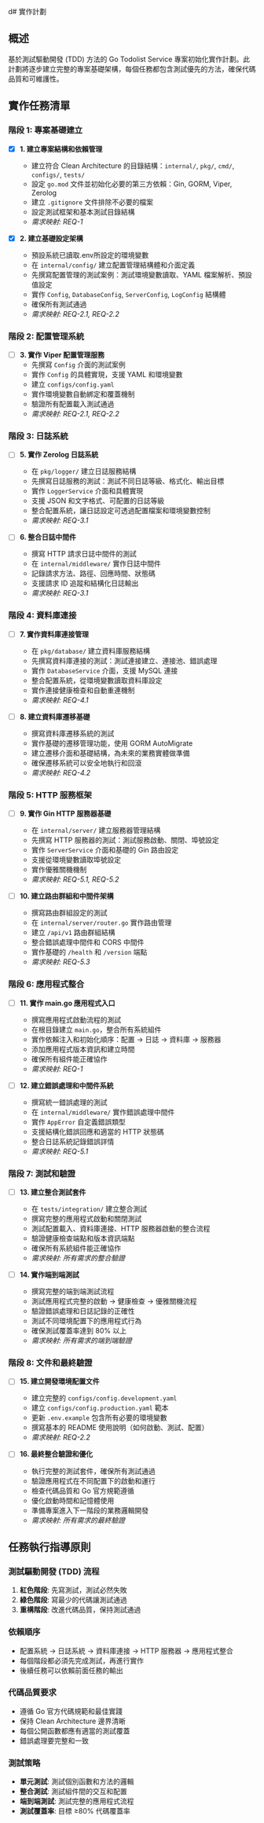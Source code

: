 d# 實作計劃

## 概述
基於測試驅動開發 (TDD) 方法的 Go Todolist Service 專案初始化實作計劃。此計劃將逐步建立完整的專案基礎架構，每個任務都包含測試優先的方法，確保代碼品質和可維護性。

## 實作任務清單

### 階段 1: 專案基礎建立

- [x] **1. 建立專案結構和依賴管理**
  - 建立符合 Clean Architecture 的目錄結構：`internal/`, `pkg/`, `cmd/`, `configs/`, `tests/`
  - 設定 `go.mod` 文件並初始化必要的第三方依賴：Gin, GORM, Viper, Zerolog
  - 建立 `.gitignore` 文件排除不必要的檔案
  - 設定測試框架和基本測試目錄結構
  - _需求映射: REQ-1_

- [x] **2. 建立基礎設定架構**
  - 預設系統已讀取.env所設定的環境變數
  - 在 `internal/config/` 建立配置管理結構體和介面定義
  - 先撰寫配置管理的測試案例：測試環境變數讀取、YAML 檔案解析、預設值設定
  - 實作 `Config`, `DatabaseConfig`, `ServerConfig`, `LogConfig` 結構體
  - 確保所有測試通過
  - _需求映射: REQ-2.1, REQ-2.2_

### 階段 2: 配置管理系統

- [ ] **3. 實作 Viper 配置管理服務**
  - 先撰寫 `Config` 介面的測試案例
  - 實作 `Config` 的具體實現，支援 YAML 和環境變數
  - 建立 `configs/config.yaml`
  - 實作環境變數自動綁定和覆蓋機制
  - 驗證所有配置載入測試通過
  - _需求映射: REQ-2.1, REQ-2.2_

### 階段 3: 日誌系統

- [ ] **5. 實作 Zerolog 日誌系統**
  - 在 `pkg/logger/` 建立日誌服務結構
  - 先撰寫日誌服務的測試：測試不同日誌等級、格式化、輸出目標
  - 實作 `LoggerService` 介面和具體實現
  - 支援 JSON 和文字格式、可配置的日誌等級
  - 整合配置系統，讓日誌設定可透過配置檔案和環境變數控制
  - _需求映射: REQ-3.1_

- [ ] **6. 整合日誌中間件**
  - 撰寫 HTTP 請求日誌中間件的測試
  - 在 `internal/middleware/` 實作日誌中間件
  - 記錄請求方法、路徑、回應時間、狀態碼
  - 支援請求 ID 追蹤和結構化日誌輸出
  - _需求映射: REQ-3.1_

### 階段 4: 資料庫連接

- [ ] **7. 實作資料庫連接管理**
  - 在 `pkg/database/` 建立資料庫服務結構
  - 先撰寫資料庫連接的測試：測試連接建立、連接池、錯誤處理
  - 實作 `DatabaseService` 介面，支援 MySQL 連接
  - 整合配置系統，從環境變數讀取資料庫設定
  - 實作連接健康檢查和自動重連機制
  - _需求映射: REQ-4.1_

- [ ] **8. 建立資料庫遷移基礎**
  - 撰寫資料庫遷移系統的測試
  - 實作基礎的遷移管理功能，使用 GORM AutoMigrate
  - 建立遷移介面和基礎結構，為未來的業務實體做準備
  - 確保遷移系統可以安全地執行和回滾
  - _需求映射: REQ-4.2_

### 階段 5: HTTP 服務框架

- [ ] **9. 實作 Gin HTTP 服務器基礎**
  - 在 `internal/server/` 建立服務器管理結構
  - 先撰寫 HTTP 服務器的測試：測試服務啟動、關閉、埠號設定
  - 實作 `ServerService` 介面和基礎的 Gin 路由設定
  - 支援從環境變數讀取埠號設定
  - 實作優雅關機機制
  - _需求映射: REQ-5.1, REQ-5.2_

- [ ] **10. 建立路由群組和中間件架構**
  - 撰寫路由群組設定的測試
  - 在 `internal/server/router.go` 實作路由管理
  - 建立 `/api/v1` 路由群組結構
  - 整合錯誤處理中間件和 CORS 中間件
  - 實作基礎的 `/health` 和 `/version` 端點
  - _需求映射: REQ-5.3_

### 階段 6: 應用程式整合

- [ ] **11. 實作 main.go 應用程式入口**
  - 撰寫應用程式啟動流程的測試
  - 在根目錄建立 `main.go`，整合所有系統組件
  - 實作依賴注入和初始化順序：配置 → 日誌 → 資料庫 → 服務器
  - 添加應用程式版本資訊和建立時間
  - 確保所有組件能正確協作
  - _需求映射: REQ-1_

- [ ] **12. 建立錯誤處理和中間件系統**
  - 撰寫統一錯誤處理的測試
  - 在 `internal/middleware/` 實作錯誤處理中間件
  - 實作 `AppError` 自定義錯誤類型
  - 支援結構化錯誤回應和適當的 HTTP 狀態碼
  - 整合日誌系統記錄錯誤詳情
  - _需求映射: REQ-5.1_

### 階段 7: 測試和驗證

- [ ] **13. 建立整合測試套件**
  - 在 `tests/integration/` 建立整合測試
  - 撰寫完整的應用程式啟動和關閉測試
  - 測試配置載入、資料庫連接、HTTP 服務器啟動的整合流程
  - 驗證健康檢查端點和版本資訊端點
  - 確保所有系統組件能正確協作
  - _需求映射: 所有需求的整合驗證_

- [ ] **14. 實作端到端測試**
  - 撰寫完整的端到端測試流程
  - 測試應用程式完整的啟動 → 健康檢查 → 優雅關機流程
  - 驗證錯誤處理和日誌記錄的正確性
  - 測試不同環境配置下的應用程式行為
  - 確保測試覆蓋率達到 80% 以上
  - _需求映射: 所有需求的端到端驗證_

### 階段 8: 文件和最終驗證

- [ ] **15. 建立開發環境配置文件**
  - 建立完整的 `configs/config.development.yaml`
  - 建立 `configs/config.production.yaml` 範本
  - 更新 `.env.example` 包含所有必要的環境變數
  - 撰寫基本的 README 使用說明（如何啟動、測試、配置）
  - _需求映射: REQ-2.2_

- [ ] **16. 最終整合驗證和優化**
  - 執行完整的測試套件，確保所有測試通過
  - 驗證應用程式在不同配置下的啟動和運行
  - 檢查代碼品質和 Go 官方規範遵循
  - 優化啟動時間和記憶體使用
  - 準備專案進入下一階段的業務邏輯開發
  - _需求映射: 所有需求的最終驗證_

## 任務執行指導原則

### 測試驅動開發 (TDD) 流程
1. **紅色階段**: 先寫測試，測試必然失敗
2. **綠色階段**: 寫最少的代碼讓測試通過
3. **重構階段**: 改進代碼品質，保持測試通過

### 依賴順序
- 配置系統 → 日誌系統 → 資料庫連接 → HTTP 服務器 → 應用程式整合
- 每個階段都必須先完成測試，再進行實作
- 後續任務可以依賴前面任務的輸出

### 代碼品質要求
- 遵循 Go 官方代碼規範和最佳實踐
- 保持 Clean Architecture 邊界清晰
- 每個公開函數都應有適當的測試覆蓋
- 錯誤處理要完整和一致

### 測試策略
- **單元測試**: 測試個別函數和方法的邏輯
- **整合測試**: 測試組件間的交互和配置
- **端到端測試**: 測試完整的應用程式流程
- **測試覆蓋率**: 目標 ≥80% 代碼覆蓋率